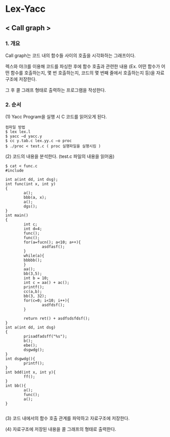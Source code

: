 # Lex-Yacc
## < Call graph >
 
 
### 1.  개요
 
 Call graph는 코드 내의 함수들 사이의 호출을 시각화하는 그래프이다.
 
 렉스와 야크를 이용해 코드를 파싱한 후에 함수 호출과 관련한 내용 (Ex. 어떤 함수가 어떤 함수를 호출하는지, 몇 번 호출하는지, 코드의 몇 번째 줄에서 호출하는지 등)을 자료구조에 저장한다. 
 
 그 후 콜 그래프 형태로 출력하는 프로그램을 작성한다. 
  
### 2.  순서
 (1) Yacc Program을 실행 시 C 코드를 읽어오게 된다.

<pre><code>컴파일 방법
$ lex lex.l
$ yacc –d yacc.y
$ cc y.tab.c lex.yy.c –o proc
$ ./proc < test.c ( proc 실행파일을 실행시킴 )
</code></pre>
	
 (2) 코드의 내용을 분석한다. (test.c 파일의 내용을 읽어옴)
 
 <pre><code>$ cat < func.c
#include <stdio.h>

int a(int dd, int dsg);
int func(int x, int y)
{
        a();
        bbb(a, x);
        a();
        dgs();
}
int main()
{
        int c;
        int d=4;
        func();
        func();
        for(a=fucn(); a<10; a++){
                asdfasf();
        }
        while(a){
        bbbbb();
        }
        aa();
        bb(3,5);
        int b = 10;
        int c = aa() + ac();
        printf();
        cc(a,b);
        bb(3, 32);
        for(c=0; i<10; i++){
                asdfdsf();
        }

        return ret() + asdfsdsfdsf();
}
int a(int dd, int dsg)
{
        prisadfadsff("%s");
        b();
        ebe();
        dsgwdg();
}
int dsgwdg(){
        printf();
}
int bdd(int x, int y){
        ff();
}
int bb(){
        a();
        func();
        a();
}

</code></pre>
 
 (3) 코드 내에서의 함수 호출 관계를 파악하고 자료구조에 저장한다.
 
 (4) 자료구조에 저장된 내용을 콜 그래프의 형태로 출력한다.  
